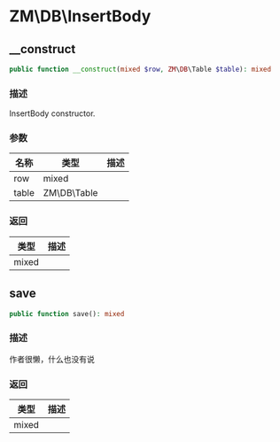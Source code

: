 # ZM\DB\InsertBody

## __construct

```php
public function __construct(mixed $row, ZM\DB\Table $table): mixed
```

### 描述

InsertBody constructor.

### 参数

| 名称 | 类型 | 描述 |
| -------- | ---- | ----------- |
| row | mixed |  |
| table | ZM\DB\Table |  |
### 返回

| 类型 | 描述 |
| ---- | ----------- |
| mixed |  |


## save

```php
public function save(): mixed
```

### 描述

作者很懒，什么也没有说

### 返回

| 类型 | 描述 |
| ---- | ----------- |
| mixed |  |
